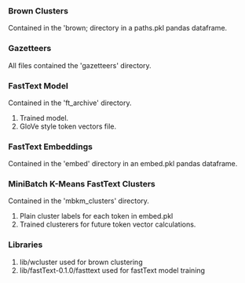 ### Brown Clusters
Contained in the 'brown; directory in a paths.pkl pandas dataframe.

### Gazetteers
All files contained the 'gazetteers' directory.

### FastText Model
Contained in the 'ft_archive' directory.
1. Trained model.
2. GloVe style token vectors file.

### FastText Embeddings
Contained in the 'embed' directory in an embed.pkl pandas dataframe.

### MiniBatch K-Means FastText Clusters
Contained in the 'mbkm_clusters' directory.
1. Plain cluster labels for each token in embed.pkl
2. Trained clusterers for future token vector calculations.

### Libraries
1. lib/wcluster used for brown clustering
2. lib/fastText-0.1.0/fasttext used for fastText model training